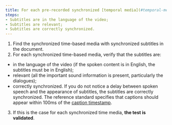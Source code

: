 ```yaml
---
title: For each pre-recorded synchronized [temporal media](#temporal-media-type-sound-video-and-synchronize) having [synchronized subtitles](#subtitles-synchronizes-multimedia-object), a subtitle track at least meets these conditions?
steps:
- Subtitles are in the language of the video;
- Subtitles are relevant;
- Subtitles are correctly synchronized.
---
```


1. Find the synchronized time-based media with synchronized subtitles in the document.
2. For each synchronized time-based media, verify that the subtitles are:
- in the language of the video (if the spoken content is in English, the subtitles must be in English);
- relevant (all the important sound information is present, particularly the dialogues);
- correctly synchronized. If you do not notice a delay between spoken speech and the appearance of subtitles, the subtitles are correctly synchronized. The reference standard specifies that captions should appear within 100ms of the [caption timestamp](#timestamp-time-stamp).
3. If this is the case for each synchronized time media, **the test is validated**.
